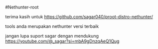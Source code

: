 #Nethunter-root


terima kasih untuk 
https://github.com/sagar040/proot-distro-nethunter/

tools anda merupakan nethunter versi terbaik

jangan lupa suport sagar dengan mendukung https://youtube.com/@_sagar?si=mbA9gDnzqAeQ1Qug

